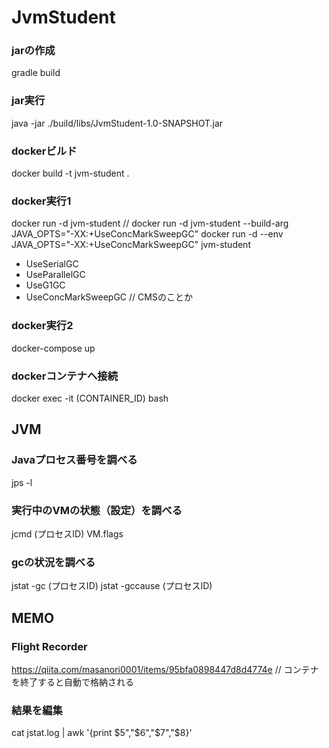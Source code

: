 # JvmStudent
### jarの作成
gradle build

### jar実行
java -jar ./build/libs/JvmStudent-1.0-SNAPSHOT.jar 

### dockerビルド
docker build -t jvm-student .

### docker実行1
docker run -d jvm-student
// docker run -d jvm-student --build-arg JAVA_OPTS="-XX:+UseConcMarkSweepGC" 
docker run -d --env JAVA_OPTS="-XX:+UseConcMarkSweepGC" jvm-student

 * UseSerialGC
 * UseParallelGC
 * UseG1GC
 * UseConcMarkSweepGC // CMSのことか

### docker実行2
docker-compose up

### dockerコンテナへ接続
docker exec -it (CONTAINER_ID) bash


## JVM
### Javaプロセス番号を調べる
jps -l
### 実行中のVMの状態（設定）を調べる
jcmd (プロセスID) VM.flags
### gcの状況を調べる 
jstat -gc (プロセスID)
jstat -gccause  (プロセスID)


## MEMO
### Flight Recorder
https://qiita.com/masanori0001/items/95bfa0898447d8d4774e
// コンテナを終了すると自動で格納される

### 結果を編集
cat jstat.log | awk '{print $5","$6","$7","$8}'  

